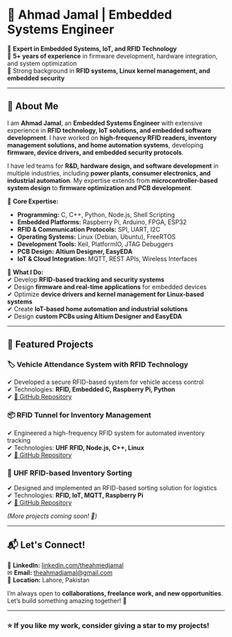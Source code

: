 # 👋 Ahmad Jamal | Embedded Systems Engineer  

🔹 **Expert in Embedded Systems, IoT, and RFID Technology**  
🔹 **5+ years of experience** in firmware development, hardware integration, and system optimization  
🔹 Strong background in **RFID systems, Linux kernel management, and embedded security**  

---

## 🚀 About Me  
I am **Ahmad Jamal**, an **Embedded Systems Engineer** with extensive experience in **RFID technology, IoT solutions, and embedded software development**. I have worked on **high-frequency RFID readers, inventory management solutions, and home automation systems**, developing **firmware, device drivers, and embedded security protocols**.  

I have led teams for **R&D, hardware design, and software development** in multiple industries, including **power plants, consumer electronics, and industrial automation**. My expertise extends from **microcontroller-based system design** to **firmware optimization and PCB development**.  

🔹 **Core Expertise:**  
- **Programming:** C, C++, Python, Node.js, Shell Scripting  
- **Embedded Platforms:** Raspberry Pi, Arduino, FPGA, ESP32  
- **RFID & Communication Protocols:** SPI, UART, I2C  
- **Operating Systems:** Linux (Debian, Ubuntu), FreeRTOS  
- **Development Tools:** Keil, PlatformIO, JTAG Debuggers  
- **PCB Design:** **Altium Designer, EasyEDA**  
- **IoT & Cloud Integration:** MQTT, REST APIs, Wireless Interfaces  

🔹 **What I Do:**  
✔ Develop **RFID-based tracking and security systems**  
✔ Design **firmware and real-time applications** for embedded devices  
✔ Optimize **device drivers and kernel management for Linux-based systems**  
✔ Create **IoT-based home automation and industrial solutions**  
✔ Design **custom PCBs using Altium Designer and EasyEDA**  

---

## 📂 Featured Projects  
### 🏷️ **Vehicle Attendance System with RFID Technology**  
✔ Developed a secure RFID-based system for vehicle access control  
✔ Technologies: **RFID, Embedded C, Raspberry Pi, Python**  
✔ [🔗 GitHub Repository](#)  

### 📦 **RFID Tunnel for Inventory Management**  
✔ Engineered a high-frequency RFID system for automated inventory tracking  
✔ Technologies: **UHF RFID, Node.js, C++, Linux**  
✔ [🔗 GitHub Repository](#)  

### 🔄 **UHF RFID-based Inventory Sorting**  
✔ Designed and implemented an RFID-based sorting solution for logistics  
✔ Technologies: **RFID, IoT, MQTT, Raspberry Pi**  
✔ [🔗 GitHub Repository](#)  

*(More projects coming soon! 🚀)*  

---

## 📬 Let's Connect!  
💼 **LinkedIn:** [linkedin.com/theahmedjamal](https://linkedin.com/theahmedjamal)  
✉ **Email:** [theahmadjamal@gmail.com](mailto:theahmadjamal@gmail.com)  
📍 **Location:** Lahore, Pakistan  

I’m always open to **collaborations, freelance work, and new opportunities**. Let’s build something amazing together! 🚀  

---

### ⭐ **If you like my work, consider giving a star to my projects!**  

<!--
**theahmedjamal/theahmedjamal** is a ✨ _special_ ✨ repository because its `README.md` (this file) appears on your GitHub profile.

Here are some ideas to get you started:

- 🔭 I’m currently working on ...
- 🌱 I’m currently learning ...
- 👯 I’m looking to collaborate on ...
- 🤔 I’m looking for help with ...
- 💬 Ask me about ...
- 📫 How to reach me: ...
- 😄 Pronouns: ...
- ⚡ Fun fact: ...
-->
